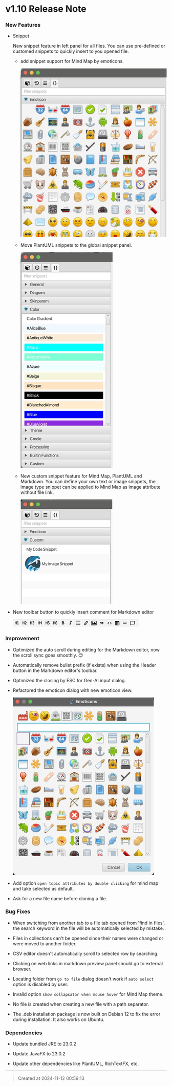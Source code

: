 # v1.10 Release Note

### New Features

* Snippet

	New snippet feature in left panel for all files. You can use pre-defined or customed snippets to quickly insert to you opened file. 

	* add snippet support for Mind Map by emoticons.

		![v1.10_emoticons_snippets.jpg](v1.10_emoticons_snippets.jpg)  
	* Move PlantUML snippets to the global snippet panel.

		![v1.10_plantuml_snippets.jpg](v1.10_plantuml_snippets.jpg)  
	* New custom snippet feature for Mind Map, PlantUML and Markdown. You can define your own text or image snippets, the image type snippet can be applied to Mind Map as image attribute without file link.

		![v1.10_custom_snippet.jpg](v1.10_custom_snippet.jpg)  

* New toolbar button to quickly insert comment for Markdown editor

	![v1.10_markdown_toolbar.jpg](v1.10_markdown_toolbar.jpg)  

### Improvement

* Optimized the auto scroll during editing for the Markdown editor, now the scroll sync goes smoothly. 😊

* Automatically remove bullet prefix (if exists) when using the Header button in the Markdown editor's toolbar.   

* Optimized the closing by ESC for Gen-AI input dialog.  

* Refactored the emoticon dialog with new emoticon view.

	![v1.10_emoticons.jpg](v1.10_emoticons.jpg)  

* Add option `open topic attributes by double clicking` for mind map and take selected as default.

* Ask for a new file name before cloning a file.

### Bug Fixes

* When switching from another tab to a file tab opened from 'find in files', the search keyword in the file will be automatically selected by mistake.

* Files in collections can't be opened since their names were changed or were moved to another folder.   

* CSV editor doesn't automatically scroll to selected row by searching.   

* Clicking on web links in markdown preview panel should go to external browser.  

* Locating folder from `go to file` dialog doesn't work if `auto select` option is disabled by user.

* Invalid option `show collapsator when mouse hover` for Mind Map theme.

* No file is created when creating a new file with a path separator.

* The .deb installation package is now built on Debian 12 to fix the error during installation. It also works on Ubuntu.

### Dependencies

* Update bundled JRE to 23.0.2  

* Update JavaFX to 23.0.2

* Update other dependencies like PlantUML, RichTextFX, etc.

---
> Created at 2024-11-12 00:59:13
